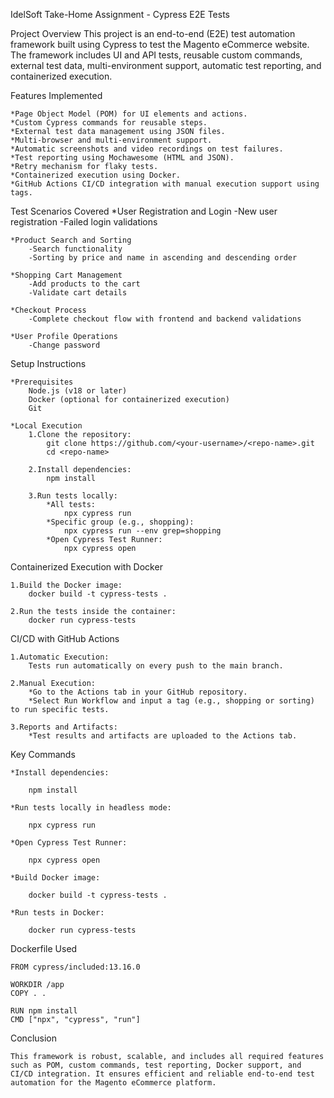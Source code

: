 IdelSoft Take-Home Assignment - Cypress E2E Tests

Project Overview
    This project is an end-to-end (E2E) test automation framework built using Cypress to test the Magento eCommerce website. The framework includes UI and API tests, reusable custom commands, external test data, multi-environment support, automatic test reporting, and containerized execution.


Features Implemented

    *Page Object Model (POM) for UI elements and actions.
    *Custom Cypress commands for reusable steps.
    *External test data management using JSON files.
    *Multi-browser and multi-environment support.
    *Automatic screenshots and video recordings on test failures.
    *Test reporting using Mochawesome (HTML and JSON).
    *Retry mechanism for flaky tests.
    *Containerized execution using Docker.
    *GitHub Actions CI/CD integration with manual execution support using tags.

Test Scenarios Covered
    *User Registration and Login
        -New user registration
        -Failed login validations

    *Product Search and Sorting
        -Search functionality
        -Sorting by price and name in ascending and descending order

    *Shopping Cart Management
        -Add products to the cart
        -Validate cart details

    *Checkout Process
        -Complete checkout flow with frontend and backend validations

    *User Profile Operations
        -Change password


Setup Instructions

    *Prerequisites
        Node.js (v18 or later)
        Docker (optional for containerized execution)
        Git

    *Local Execution
        1.Clone the repository:
            git clone https://github.com/<your-username>/<repo-name>.git
            cd <repo-name>

        2.Install dependencies:
            npm install

        3.Run tests locally:
            *All tests:
                npx cypress run
            *Specific group (e.g., shopping):
                npx cypress run --env grep=shopping
            *Open Cypress Test Runner:
                npx cypress open

Containerized Execution with Docker

    1.Build the Docker image:
        docker build -t cypress-tests .
        
    2.Run the tests inside the container:
        docker run cypress-tests

CI/CD with GitHub Actions

    1.Automatic Execution:
        Tests run automatically on every push to the main branch.
        
    2.Manual Execution:
        *Go to the Actions tab in your GitHub repository.
        *Select Run Workflow and input a tag (e.g., shopping or sorting) to run specific tests.
        
    3.Reports and Artifacts:
        *Test results and artifacts are uploaded to the Actions tab.

Key Commands

    *Install dependencies:
    
        npm install
        
    *Run tests locally in headless mode:
    
        npx cypress run
        
    *Open Cypress Test Runner:
    
        npx cypress open
        
    *Build Docker image:
    
        docker build -t cypress-tests .
        
    *Run tests in Docker:
    
        docker run cypress-tests

Dockerfile Used

    FROM cypress/included:13.16.0

    WORKDIR /app
    COPY . .

    RUN npm install
    CMD ["npx", "cypress", "run"]

Conclusion

    This framework is robust, scalable, and includes all required features such as POM, custom commands, test reporting, Docker support, and CI/CD integration. It ensures efficient and reliable end-to-end test automation for the Magento eCommerce platform.
